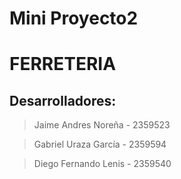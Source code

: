 # Mini Proyecto2
# FERRETERIA

## Desarrolladores:

> Jaime Andres Noreña - 2359523

> Gabriel Uraza García - 2359594

> Diego Fernando Lenis - 2359540

